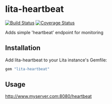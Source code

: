 # lita-heartbeat

[![Build Status](https://travis-ci.org/ingoweiss/lita-heartbeat.png?branch=master)](https://travis-ci.org/ingoweiss/lita-heartbeat)
[![Coverage Status](https://coveralls.io/repos/ingoweiss/lita-heartbeat/badge.png)](https://coveralls.io/r/ingoweiss/lita-heartbeat)

Adds simple 'heartbeat' endpoint for monitoring

## Installation

Add lita-heartbeat to your Lita instance's Gemfile:

``` ruby
gem "lita-heartbeat"
```

## Usage

http://www.myserver.com:8080/heartbeat
